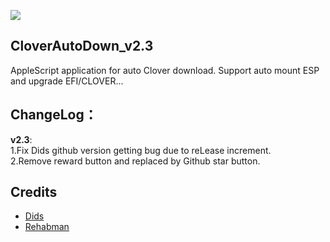 
![](https://github.com/Xxc233/AutoCloverDown/blob/master/icns/applogo.icns)

## CloverAutoDown_v2.3
AppleScript application for auto Clover download. Support auto mount ESP and upgrade EFI/CLOVER...


## ChangeLog：
**v2.3**:   
1.Fix Dids github version getting bug due to reLease increment.   
2.Remove reward button and replaced by  Github star button.
      

## Credits
- [Dids](https://github.com/Dids/clover-builder)
- [Rehabman](https://github.com/RehabMan)

